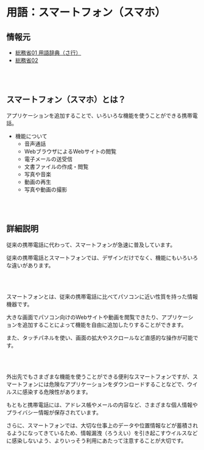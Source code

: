 # 用語：スマートフォン（スマホ）

## 情報元

  * [総務省01 用語辞典（さ行）](https://www.soumu.go.jp/main_sosiki/joho_tsusin/security/glossary/03.html#su07)
  * [総務省02](https://www.soumu.go.jp/main_sosiki/joho_tsusin/security/basic/service/14.html)

<br><br>

## スマートフォン（スマホ）とは？

アプリケーションを追加することで、いろいろな機能を使うことができる携帯電話。

  * 機能について
     * 音声通話
     * WebブラウザによるWebサイトの閲覧
     * 電子メールの送受信
     * 文書ファイルの作成・閲覧
     * 写真や音楽
     * 動画の再生
     * 写真や動画の撮影

<br><br>

## 詳細説明

従来の携帯電話に代わって、スマートフォンが急速に普及しています。

従来の携帯電話とスマートフォンでは、デザインだけでなく、機能にもいろいろな違いがあります。

<br>
<br>

スマートフォンとは、従来の携帯電話に比べてパソコンに近い性質を持った情報機器です。

大きな画面でパソコン向けのWebサイトや動画を閲覧できたり、アプリケーションを追加することによって機能を自由に追加したりすることができます。

また、タッチパネルを使い、画面の拡大やスクロールなど直感的な操作が可能です。

<br>
<br>

外出先でもさまざまな機能を使うことができる便利なスマートフォンですが、スマートフォンには危険なアプリケーションをダウンロードすることなどで、ウイルスに感染する危険性があります。

もともと携帯電話には、アドレス帳やメールの内容など、さまざまな個人情報やプライバシー情報が保存されています。

さらに、スマートフォンでは、大切な仕事上のデータや位置情報などが蓄積されるようになってきているため、情報漏洩（ろうえい）を引き起こすウイルスなどに感染しないよう、よりいっそう利用にあたって注意することが大切です。

<br><br><br><br><br><br><br><br><br><br><br><br><br><br><br><br>

